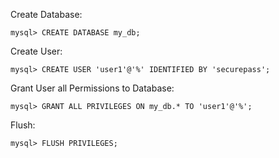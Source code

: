 Create Database:

    mysql> CREATE DATABASE my_db;

Create User:

    mysql> CREATE USER 'user1'@'%' IDENTIFIED BY 'securepass';

Grant User all Permissions to Database:

    mysql> GRANT ALL PRIVILEGES ON my_db.* TO 'user1'@'%';

Flush:

    mysql> FLUSH PRIVILEGES;
